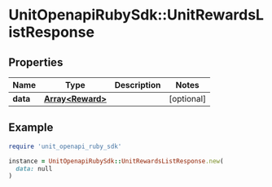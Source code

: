 # UnitOpenapiRubySdk::UnitRewardsListResponse

## Properties

| Name | Type | Description | Notes |
| ---- | ---- | ----------- | ----- |
| **data** | [**Array&lt;Reward&gt;**](Reward.md) |  | [optional] |

## Example

```ruby
require 'unit_openapi_ruby_sdk'

instance = UnitOpenapiRubySdk::UnitRewardsListResponse.new(
  data: null
)
```

